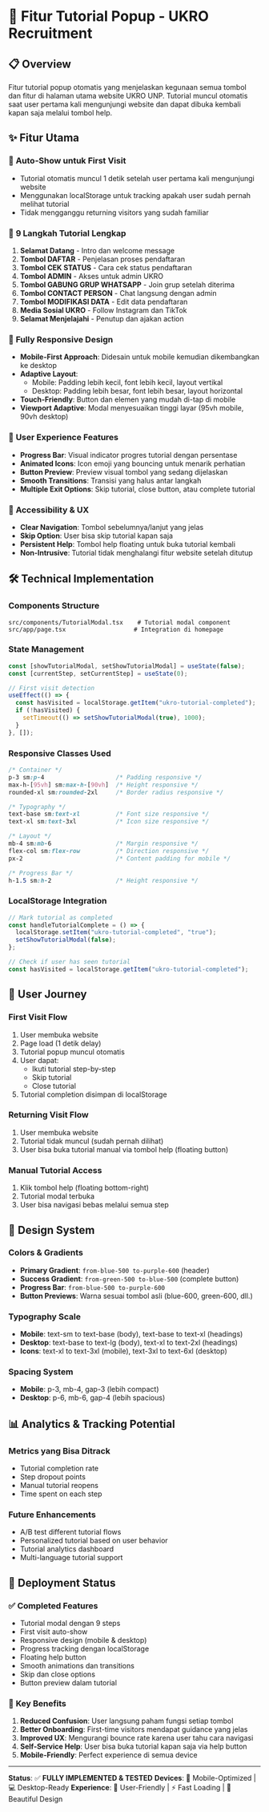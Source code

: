 # 🎯 Fitur Tutorial Popup - UKRO Recruitment

## 📋 Overview

Fitur tutorial popup otomatis yang menjelaskan kegunaan semua tombol dan fitur di halaman utama website UKRO UNP. Tutorial muncul otomatis saat user pertama kali mengunjungi website dan dapat dibuka kembali kapan saja melalui tombol help.

## ✨ Fitur Utama

### 🚀 **Auto-Show untuk First Visit**

- Tutorial otomatis muncul 1 detik setelah user pertama kali mengunjungi website
- Menggunakan localStorage untuk tracking apakah user sudah pernah melihat tutorial
- Tidak mengganggu returning visitors yang sudah familiar

### 📖 **9 Langkah Tutorial Lengkap**

1. **Selamat Datang** - Intro dan welcome message
2. **Tombol DAFTAR** - Penjelasan proses pendaftaran
3. **Tombol CEK STATUS** - Cara cek status pendaftaran
4. **Tombol ADMIN** - Akses untuk admin UKRO
5. **Tombol GABUNG GRUP WHATSAPP** - Join grup setelah diterima
6. **Tombol CONTACT PERSON** - Chat langsung dengan admin
7. **Tombol MODIFIKASI DATA** - Edit data pendaftaran
8. **Media Sosial UKRO** - Follow Instagram dan TikTok
9. **Selamat Menjelajahi** - Penutup dan ajakan action

### 📱 **Fully Responsive Design**

- **Mobile-First Approach**: Didesain untuk mobile kemudian dikembangkan ke desktop
- **Adaptive Layout**:
  - Mobile: Padding lebih kecil, font lebih kecil, layout vertikal
  - Desktop: Padding lebih besar, font lebih besar, layout horizontal
- **Touch-Friendly**: Button dan elemen yang mudah di-tap di mobile
- **Viewport Adaptive**: Modal menyesuaikan tinggi layar (95vh mobile, 90vh desktop)

### 🎨 **User Experience Features**

- **Progress Bar**: Visual indicator progres tutorial dengan persentase
- **Animated Icons**: Icon emoji yang bouncing untuk menarik perhatian
- **Button Preview**: Preview visual tombol yang sedang dijelaskan
- **Smooth Transitions**: Transisi yang halus antar langkah
- **Multiple Exit Options**: Skip tutorial, close button, atau complete tutorial

### 🎯 **Accessibility & UX**

- **Clear Navigation**: Tombol sebelumnya/lanjut yang jelas
- **Skip Option**: User bisa skip tutorial kapan saja
- **Persistent Help**: Tombol help floating untuk buka tutorial kembali
- **Non-Intrusive**: Tutorial tidak menghalangi fitur website setelah ditutup

## 🛠️ Technical Implementation

### **Components Structure**

```
src/components/TutorialModal.tsx    # Tutorial modal component
src/app/page.tsx                   # Integration di homepage
```

### **State Management**

```typescript
const [showTutorialModal, setShowTutorialModal] = useState(false);
const [currentStep, setCurrentStep] = useState(0);

// First visit detection
useEffect(() => {
  const hasVisited = localStorage.getItem("ukro-tutorial-completed");
  if (!hasVisited) {
    setTimeout(() => setShowTutorialModal(true), 1000);
  }
}, []);
```

### **Responsive Classes Used**

```css
/* Container */
p-3 sm:p-4                    /* Padding responsive */
max-h-[95vh] sm:max-h-[90vh]  /* Height responsive */
rounded-xl sm:rounded-2xl     /* Border radius responsive */

/* Typography */
text-base sm:text-xl          /* Font size responsive */
text-xl sm:text-3xl           /* Icon size responsive */

/* Layout */
mb-4 sm:mb-6                  /* Margin responsive */
flex-col sm:flex-row          /* Direction responsive */
px-2                          /* Content padding for mobile */

/* Progress Bar */
h-1.5 sm:h-2                  /* Height responsive */
```

### **LocalStorage Integration**

```typescript
// Mark tutorial as completed
const handleTutorialComplete = () => {
  localStorage.setItem("ukro-tutorial-completed", "true");
  setShowTutorialModal(false);
};

// Check if user has seen tutorial
const hasVisited = localStorage.getItem("ukro-tutorial-completed");
```

## 🎯 User Journey

### **First Visit Flow**

1. User membuka website
2. Page load (1 detik delay)
3. Tutorial popup muncul otomatis
4. User dapat:
   - Ikuti tutorial step-by-step
   - Skip tutorial
   - Close tutorial
5. Tutorial completion disimpan di localStorage

### **Returning Visit Flow**

1. User membuka website
2. Tutorial tidak muncul (sudah pernah dilihat)
3. User bisa buka tutorial manual via tombol help (floating button)

### **Manual Tutorial Access**

1. Klik tombol help (floating bottom-right)
2. Tutorial modal terbuka
3. User bisa navigasi bebas melalui semua step

## 🎨 Design System

### **Colors & Gradients**

- **Primary Gradient**: `from-blue-500 to-purple-600` (header)
- **Success Gradient**: `from-green-500 to-blue-500` (complete button)
- **Progress Bar**: `from-blue-500 to-purple-600`
- **Button Previews**: Warna sesuai tombol asli (blue-600, green-600, dll.)

### **Typography Scale**

- **Mobile**: text-sm to text-base (body), text-base to text-xl (headings)
- **Desktop**: text-base to text-lg (body), text-xl to text-2xl (headings)
- **Icons**: text-xl to text-3xl (mobile), text-3xl to text-6xl (desktop)

### **Spacing System**

- **Mobile**: p-3, mb-4, gap-3 (lebih compact)
- **Desktop**: p-6, mb-6, gap-4 (lebih spacious)

## 📊 Analytics & Tracking Potential

### **Metrics yang Bisa Ditrack**

- Tutorial completion rate
- Step dropout points
- Manual tutorial reopens
- Time spent on each step

### **Future Enhancements**

- A/B test different tutorial flows
- Personalized tutorial based on user behavior
- Tutorial analytics dashboard
- Multi-language tutorial support

## 🚀 Deployment Status

### ✅ **Completed Features**

- Tutorial modal dengan 9 steps
- First visit auto-show
- Responsive design (mobile & desktop)
- Progress tracking dengan localStorage
- Floating help button
- Smooth animations dan transitions
- Skip dan close options
- Button preview dalam tutorial

### 🌟 **Key Benefits**

1. **Reduced Confusion**: User langsung paham fungsi setiap tombol
2. **Better Onboarding**: First-time visitors mendapat guidance yang jelas
3. **Improved UX**: Mengurangi bounce rate karena user tahu cara navigasi
4. **Self-Service Help**: User bisa buka tutorial kapan saja via help button
5. **Mobile-Friendly**: Perfect experience di semua device

---

**Status**: ✅ **FULLY IMPLEMENTED & TESTED**
**Devices**: 📱 Mobile-Optimized | 💻 Desktop-Ready
**Experience**: 🎯 User-Friendly | ⚡ Fast Loading | 🎨 Beautiful Design
